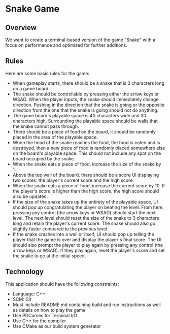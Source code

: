 # Snake Game

## Overview
We want to create a terminal-based version of the game "Snake" with a focus on performance and optimized for further additions.

## Rules
Here are some basic rules for the game:
* When gameplay starts, there should be a snake that is 3 characters long on a game board.
* The snake should be controllable by pressing either the arrow keys or WSAD.  When the player inputs, the snake should immediately change direction.  Pushing in the direction that the snake is going or the opposite direction from the one that the snake is going should not do anything.
* The game board's playable space is 40 characters wide and 30 characters high.  Surrounding the playable space should be walls that the snake cannot pass through.
* There should be a piece of food on the board, it should be randomly placed in the area of the playable space.
* When the head of the snake reaches the food, the food is eaten and is destroyed, then a new piece of food is randomly placed somewhere else on the board's playable space.  This should not include any spot on the board occupied by the snake.
* When the snake eats a piece of food, increase the size of the snake by 1.
* Above the top wall of the board, there should be a score UI displaying two scores:  the player's current score and the high score.
* When the snake eats a piece of food, increase the current score by 10.  If the player's score is higher than the high score, the high score should also be updated.
* If the size of the snake takes up the entirety of the playable space, UI should pop up congratulating the player on beating the level.  From here, pressing any control (the arrow keys or WSAD) should start the next level.  The next level should reset the size of the snake to 3 characters long and retain the player's current score.  The snake should also go slightly faster compared to the previous level.
* If the snake crashes into a wall or itself, UI should pop up telling the player that the game is over and display the player's final score.  The UI should also prompt the player to play again by pressing any control (the arrow keys or WSAD).  If they play again, reset the player's score and set the snake to go at the initial speed.

## Technology
This application should have the following constraints:
* Language: C++
* SCM: Git
* Must include README.md containing build and run instructions as well as details on how to play the game
* Use PDCurses for Terminal I/O
* Use G++ for the compiler
* Use CMake as our build system generator